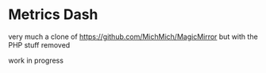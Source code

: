 # Metrics Dash

very much a clone of https://github.com/MichMich/MagicMirror  but with the PHP stuff removed

work in progress
